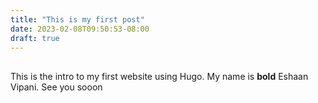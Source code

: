 ```yaml
---
title: "This is my first post"
date: 2023-02-08T09:50:53-08:00
draft: true
---
```

##

This is the intro to my first website using Hugo. My name is **bold** Eshaan Vipani. See you sooon


